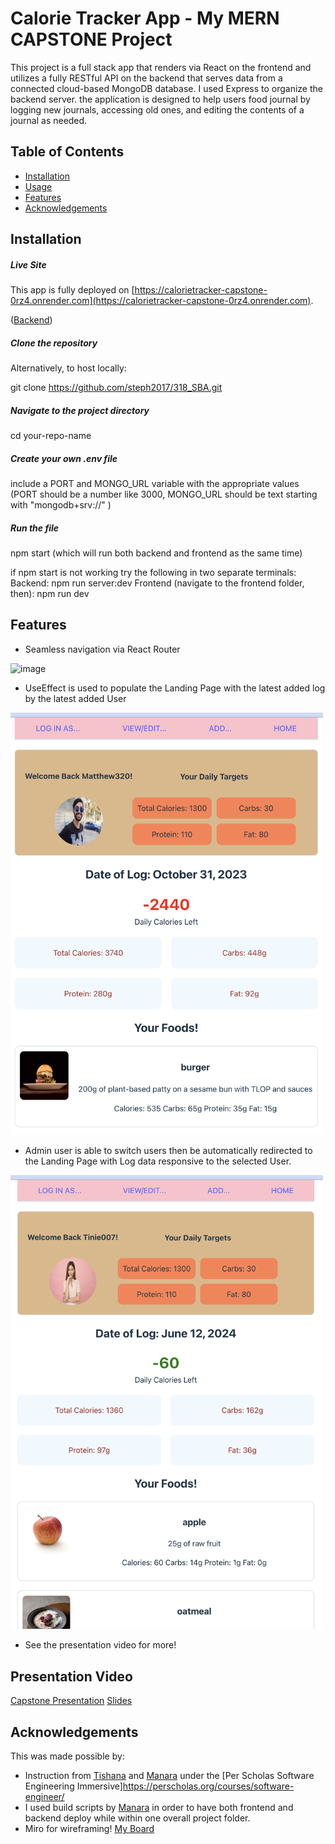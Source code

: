 # Calorie Tracker App - My MERN CAPSTONE Project
This project is a full stack app that renders via React on the frontend and utilizes a fully RESTful API on the backend that serves data from a connected cloud-based MongoDB database. I used Express to organize the backend server. the application is designed to help users food journal by logging new journals, accessing old ones, and editing the contents of a journal as needed.

## Table of Contents
- [Installation](#installation)
- [Usage](#usage)
- [Features](#features)
- [Acknowledgements](#acknowledgements)
  
## Installation

##### Live Site
This app is fully deployed on [https://calorietracker-capstone-0rz4.onrender.com](https://calorietracker-capstone-0rz4.onrender.com).

\([Backend](https://calorietracker-capstone.onrender.com)\)

##### Clone the repository
Alternatively, to host locally:

git clone https://github.com/steph2017/318_SBA.git

##### Navigate to the project directory
cd your-repo-name

##### Create your own .env file
include a PORT and MONGO_URL variable with the appropriate values (PORT should be a number like 3000, MONGO_URL should be text starting with "mongodb+srv://" )

##### Run the file
npm start (which will run both backend and frontend as the same time)

if npm start is not working try the following in two separate terminals:
Backend: npm run server:dev
Frontend (navigate to the frontend folder, then): npm run dev


## Features

- Seamless navigation via React Router
<img width="250" alt="image" src="./utilities/changeusers.png.png">

- UseEffect is used to populate the Landing Page with the latest added log by the latest added User
<img width="500" alt="image" src="./utilities/landingpage.png">

- Admin user is able to switch users then be automatically redirected to the Landing Page with Log data responsive to the selected User.
<img width="500" alt="image" src="./utilities/changestate.png">

  
- See the presentation video for more!

## Presentation Video
[Capstone Presentation](https://www.loom.com/share/75077e7a40ba4427af3881dcb1f7c2e3)
[Slides](https://www.canva.com/design/DAGNrQ46Vzc/KsTg6Tai-NcL1nSRnQOO9A/view?utm_content=DAGNrQ46Vzc&utm_campaign=designshare&utm_medium=link&utm_source=editor)


## Acknowledgements
This was made possible by:
- Instruction from [Tishana](https://github.com/tishana) and [Manara](https://github.com/Manara-Ali) under the [Per Scholas Software Engineering Immersive]https://perscholas.org/courses/software-engineer/
- I used build scripts by [Manara](https://github.com/Manara-Ali) in order to have both frontend and backend deploy while within one overall project folder.
- Miro for wireframing! [My Board]()